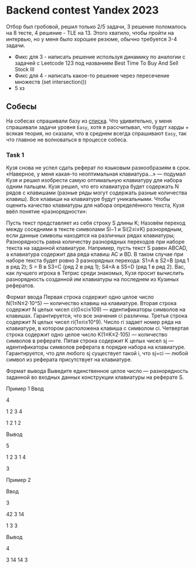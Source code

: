 # Backend contest Yandex 2023

Отбор был гробовой, решил только 2/5 задачи, 3 решение поломалось на 8 тесте, 4 решение - TLE на 13. Этого хватило, чтобы пройти на интервью, но у меня было хорошее резюме, обычно требуется 3-4 задачи.

- Фикс для 3 - написать решение используя динамику по аналогии с задачей с Leetcode 123 под названием Best Time To Buy And Sell Stock III
- Фикс для 4 - написать какое-то решение через пересечение множеств (set intersection())
- 5 хз

## Собесы

На собесах спрашивали базу из [списка](https://github.com/NikolaySimakov/algorithms/blob/main/internships/yandex/interviews/README.md). Что удивительно, у меня спрашивали задачи уровня `Easy`, хотя я рассчитывал, что будут харды + всякая теория, но сказали, что в среднем всегда спрашивают `Easy`, так что главное не волноваться в процессе собеса.


### Task 1

Кузя снова не успел сдать реферат по языковым разнообразиям в срок. «Наверное, у меня какая-то неоптимальная клавиатура...» — подумал Кузя и решил изобрести самую оптимальную клавиатуру для набора одним пальцем.
Кузя решил, что его клавиатура будет содержать 
N рядов с клавишами (разные ряды могут содержать разные количества клавиш). Все клавиши на клавиатуре будут уникальными.
Чтобы оценить качество клавиатуры для набора определённого текста, Кузя ввёл понятие «разнорядности»:

Пусть текст представляет из себя строку S длины K;
Назовём переход между соседними в тексте символами Si−1 и Si(2≤i≤K) разнорядным, если данные символы находятся на различных рядах клавиатуры;
Разнорядность равна количеству разнорядных переходов при наборе текста на заданной клавиатуре.
Например, пусть текст S равен ABCAD, а клавиатура содержит два ряда клавиш AC и BD. В таком случае при наборе текста будет ровно 3 разнорядных перехода:
S1=A в S2=B (ряд 1 в ряд 2); S = B в S3=C (ряд 2 в ряд 1); S4=A в S5=D (ряд 1 в ряд 2). Вас, как лучшего игрока в Тетрис среди знакомых, Кузя просит вычислить разнорядность созданной им клавиатуры на последнем из Кузиных рефератов.

Формат ввода
Первая строка содержит одно целое число 
N(1≤N≤2⋅10^5) — количество клавиш на клавиатуре.
Вторая строка содержит N целых чисел ci(0≤ci≤109) — идентификаторы символов на клавишах. Гарантируется, что все значения ci различны. Третья строка содержит N целых чисел ri(1≤ri≤10^9). Число ri задает номер ряда на клавиатуре, в котором расположена клавиша с символом ci.
Четвертая строка содержит одно целое число K(1≤K≤2⋅105) — количество символов в реферате. Пятая строка содержит K целых чисел sj — идентификаторы символов реферата в порядке набора на клавиатуре. Гарантируется, что для любого sj существует такой i, что sj=ci — любой символ из реферата присутствует на клавиатуре.

Формат вывода
Выведите единственное целое число — разнорядность заданной во входных данных конструкции клавиатуры на реферате S.

Пример 1
Ввод

4

1 2 3 4

1 2 1 2

Вывод

5

1 2 3 1 4

3


Пример 2

Ввод

3

42 3 14

1 3 3

Вывод

4

3 14 14 3
